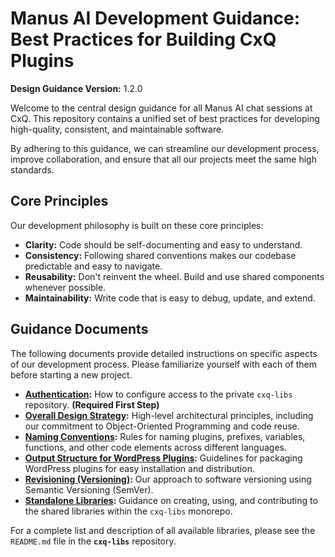 # Manus AI Development Guidance: Best Practices for Building CxQ Plugins

**Design Guidance Version:** 1.2.0

Welcome to the central design guidance for all Manus AI chat sessions at CxQ. This repository contains a unified set of best practices for developing high-quality, consistent, and maintainable software.

By adhering to this guidance, we can streamline our development process, improve collaboration, and ensure that all our projects meet the same high standards.

## Core Principles

Our development philosophy is built on these core principles:

*   **Clarity:** Code should be self-documenting and easy to understand.
*   **Consistency:** Following shared conventions makes our codebase predictable and easy to navigate.
*   **Reusability:** Don't reinvent the wheel. Build and use shared components whenever possible.
*   **Maintainability:** Write code that is easy to debug, update, and extend.

## Guidance Documents

The following documents provide detailed instructions on specific aspects of our development process. Please familiarize yourself with each of them before starting a new project.

*   **[Authentication](./AUTHENTICATION.md):** How to configure access to the private `cxq-libs` repository. **(Required First Step)**
*   **[Overall Design Strategy](./DESIGN_STRATEGY.md):** High-level architectural principles, including our commitment to Object-Oriented Programming and code reuse.
*   **[Naming Conventions](./NAMING_CONVENTIONS.md):** Rules for naming plugins, prefixes, variables, functions, and other code elements across different languages.
*   **[Output Structure for WordPress Plugins](./WORDPRESS_OUTPUT_STRUCTURE.md):** Guidelines for packaging WordPress plugins for easy installation and distribution.
*   **[Revisioning (Versioning)](./REVISIONING.md):** Our approach to software versioning using Semantic Versioning (SemVer).
*   **[Standalone Libraries](./STANDALONE_LIBRARIES.md):** Guidance on creating, using, and contributing to the shared libraries within the `cxq-libs` monorepo.

For a complete list and description of all available libraries, please see the `README.md` file in the **`cxq-libs`** repository.
